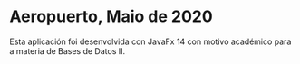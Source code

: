 # Aeropuerto, Maio de 2020

Esta aplicación foi desenvolvida con JavaFx 14 con motivo académico para a materia de Bases de Datos II.
